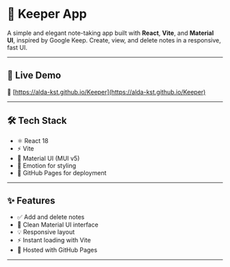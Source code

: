# 📒 Keeper App

A simple and elegant note-taking app built with **React**, **Vite**, and **Material UI**, inspired by Google Keep. Create, view, and delete notes in a responsive, fast UI.




---

## 🚀 Live Demo

🔗 [https://alda-kst.github.io/Keeper](https://alda-kst.github.io/Keeper)

---

## 🛠 Tech Stack

- ⚛️ React 18
- ⚡ Vite
- 🎨 Material UI (MUI v5)
- 💅 Emotion for styling
- 📄 GitHub Pages for deployment

---

## ✨ Features

- ✅ Add and delete notes
- 📝 Clean Material UI interface
- 💡 Responsive layout
- ⚡ Instant loading with Vite
- 🚀 Hosted with GitHub Pages

---





